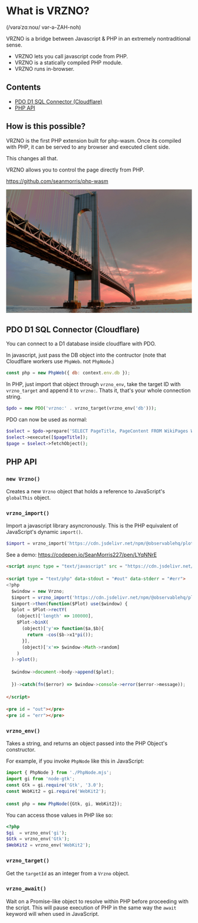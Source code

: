 # What is VRZNO?
(/vərəˈzɑːnoʊ/ vər-ə-ZAH-noh)

VRZNO is a bridge between Javascript & PHP in an extremely nontraditional sense.

* VRZNO lets you call javascript code from PHP.
* VRZNO is a statically compiled PHP module.
* VRZNO runs in-browser.

## Contents

* [PDO D1 SQL Connector (Cloudflare)](#pdo-d1-sql-connector-cloudflare)
* [PHP API](#php-api)

## How is this possible?
VRZNO is the first PHP extension built for php-wasm. Once its compiled with PHP, it can be served to any browser and executed client side.

This changes all that.

VRZNO allows you to control the page directly from PHP.

https://github.com/seanmorris/php-wasm

![](https://github.com/seanmorris/vrzno/blob/master/banner.jpg?raw=true)

## PDO D1 SQL Connector (Cloudflare)
You can connect to a D1 database inside cloudflare with PDO.

In javascript, just pass the DB object into the contructor (note that Cloudflare workers use `PhpWeb`. not `PhpNode`.)

```js
const php = new PhpWeb({ db: context.env.db });
```

In PHP, just import that object through `vrzno_env`, take the target ID with `vrzno_target` and append it to `vrzno:`. Thats it, that's your whole connection string.

```php
$pdo = new PDO('vrzno:' . vrzno_target(vrzno_env('db')));
```

PDO can now be used as normal:

```php
$select = $pdo->prepare('SELECT PageTitle, PageContent FROM WikiPages WHERE PageTitle = ?');
$select->execute([$pageTitle]);
$page = $select->fetchObject();
```

## PHP API
### `new Vrzno()`
Creates a new `Vrzno` object that holds a reference to JavaScript's `globalThis` object.

### `vrzno_import()`
Import a javascript library asyncronously. This is the PHP equivalent of JavaScript's dynamic `import()`.

```php
$import = vrzno_import('https://cdn.jsdelivr.net/npm/@observablehq/plot@0.6/+esm');
```

See a demo: https://codepen.io/SeanMorris227/pen/LYqNNrE

```html
<script async type = "text/javascript" src = "https://cdn.jsdelivr.net/npm/php-wasm/php-tags.mjs"></script>

<script type = "text/php" data-stdout = "#out" data-stderr = "#err">
<?php
  $window = new Vrzno;
  $import = vrzno_import('https://cdn.jsdelivr.net/npm/@observablehq/plot@0.6/+esm');
  $import->then(function($Plot) use($window) {
  $plot = $Plot->rectY(
    (object)['length' => 100000],
    $Plot->binX(
      (object)['y'=> function($a,$b){
        return -cos($b->x1*pi());
      }],
      (object)['x'=> $window->Math->random]
    )
  )->plot();

  $window->document->body->append($plot);

  })->catch(fn($error) => $window->console->error($error->message));

</script>

<pre id = "out"></pre>
<pre id = "err"></pre>
```

### `vrzno_env()`
Takes a string, and returns an object passed into the PHP Object's constructor.

For example, if you invoke `PhpNode` like this in JavaScript:

```javascript
import { PhpNode } from './PhpNode.mjs';
import gi from 'node-gtk';
const Gtk = gi.require('Gtk', '3.0');
const WebKit2 = gi.require('WebKit2');

const php = new PhpNode({Gtk, gi, WebKit2});
```

You can access those values in PHP like so:

```php
<?php
$gi  = vrzno_env('gi');
$Gtk = vrzno_env('Gtk');
$WebKit2 = vrzno_env('WebKit2');
```

### `vrzno_target()`
Get the `targetId` as an integer from a `Vrzno` object.

### `vrzno_await()`
Wait on a Promise-like object to resolve within PHP before proceeding with the script. This will pause execution of PHP in the same way the `await` keyword will when used in JavaScript.


